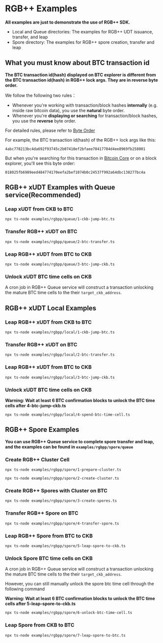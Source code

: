 # RGB++ Examples

**All examples are just to demonstrate the use of RGB++ SDK.**

- Local and Queue directories: The examples for RGB++ UDT issuance, transfer, and leap
- Spore directory: The examples for RGB++ spore creation, transfer and leap

## What you must know about BTC transaction id

**The BTC transaction id(hash) displayed on BTC explorer is different from the BTC transaction id(hash) in RGB++ lock args. They are in reverse byte order.**

We follow the following two rules： 

- Whenever you're working with transaction/block hashes **internally** (e.g. inside raw bitcoin data), you use the **natural** byte order.
- Whenever you're **displaying or searching** for transaction/block hashes, you use the **reverse** byte order.

For detailed rules, please refer to [Byte Order](https://learnmeabitcoin.com/technical/general/byte-order/)

For example, the BTC transaction id(hash) of the RGB++ lock args like this: 

```
4abc778213bc4da692f93745c2b07410ef2bfaee70417784d4ee8969fb258001
```

But when you're searching for this transaction in [Bitcoin Core](https://bitcoin.org/en/bitcoin-core/) or on a block explorer, you'll see this byte order:

```
018025fb6989eed484774170eefa2bef1074b0c24537f992a64dbc138277bc4a
```

## RGB++ xUDT Examples with Queue service(Recommended)

### Leap xUDT from CKB to BTC

```shell
npx ts-node examples/rgbpp/queue/1-ckb-jump-btc.ts 
```

### Transfer RGB++ xUDT on BTC

```shell
npx ts-node examples/rgbpp/queue/2-btc-transfer.ts 
```

### Leap RGB++ xUDT from BTC to CKB

```shell
npx ts-node examples/rgbpp/queue/3-btc-jump-ckb.ts 
```

### Unlock xUDT BTC time cells on CKB

A cron job in RGB++ Queue service will construct a transaction unlocking the mature BTC time cells to the their `target_ckb_address`.


## RGB++ xUDT Local Examples

### Leap RGB++ xUDT from CKB to BTC

```shell
npx ts-node examples/rgbpp/local/1-ckb-jump-btc.ts 
```

### Transfer RGB++ xUDT on BTC

```shell
npx ts-node examples/rgbpp/local/2-btc-transfer.ts 
```

### Leap RGB++ xUDT from BTC to CKB

```shell
npx ts-node examples/rgbpp/local/3-btc-jump-ckb.ts 
```

### Unlock xUDT BTC time cells on CKB

**Warning: Wait at least 6 BTC confirmation blocks to unlock the BTC time cells after 4-btc-jump-ckb.ts**

```shell
npx ts-node examples/rgbpp/local/4-spend-btc-time-cell.ts 
```

## RGB++ Spore Examples

**You can use RGB++ Queue service to complete spore transfer and leap, and the examples can be found in `examples/rgbpp/spore/queue`**

### Create RGB++ Cluster Cell

```shell
npx ts-node examples/rgbpp/spore/1-prepare-cluster.ts

npx ts-node examples/rgbpp/spore/2-create-cluster.ts
```

### Create RGB++ Spores with Cluster on BTC

```shell
npx ts-node examples/rgbpp/spore/3-create-spores.ts
```

### Transfer RGB++ Spore on BTC

```shell
npx ts-node examples/rgbpp/spore/4-transfer-spore.ts
```

### Leap RGB++ Spore from BTC to CKB

```shell
npx ts-node examples/rgbpp/spore/5-leap-spore-to-ckb.ts
```

### Unlock Spore BTC time cells on CKB

A cron job in RGB++ Queue service will construct a transaction unlocking the mature BTC time cells to the their `target_ckb_address`.

However, you can still manually unlock the spore btc time cell through the following command

**Warning: Wait at least 6 BTC confirmation blocks to unlock the BTC time cells after 5-leap-spore-to-ckb.ts**

```shell
npx ts-node examples/rgbpp/spore/6-unlock-btc-time-cell.ts
```

### Leap Spore from CKB to BTC

```shell
npx ts-node examples/rgbpp/spore/7-leap-spore-to-btc.ts
```